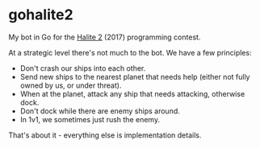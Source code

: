 # gohalite2

My bot in Go for the [Halite 2](https://halite.io/) (2017) programming contest.

At a strategic level there's not much to the bot. We have a few principles:

* Don't crash our ships into each other.
* Send new ships to the nearest planet that needs help (either not fully owned by us, or under threat).
* When at the planet, attack any ship that needs attacking, otherwise dock.
* Don't dock while there are enemy ships around.
* In 1v1, we sometimes just rush the enemy.

That's about it - everything else is implementation details.
